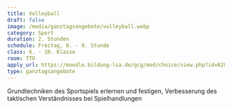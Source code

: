 ```yaml
---
title: Volleyball
draft: false
image: /media/ganztagsangebote/volleyball.webp
category: Sport
duration: 2. Stunden
schedule: Freitag, 8. - 9. Stunde
class: 6. - 10. Klasse
room: TTO
apply_url: https://moodle.bildung-lsa.de/gcg/mod/choice/view.php?id=828
type: ganztagsangebote
---
```

Grundtechniken des Sportspiels erlernen und festigen, Verbesserung des taktischen Verständnisses bei Spielhandlungen
